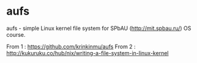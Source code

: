 aufs
=========

aufs - simple Linux kernel file system for SPbAU (http://mit.spbau.ru/) OS course.

From 1 : https://github.com/krinkinmu/aufs
From 2 : http://kukuruku.co/hub/nix/writing-a-file-system-in-linux-kernel

